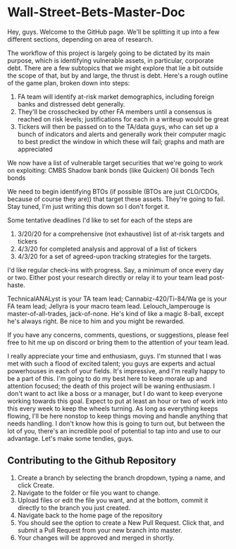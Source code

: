 

# Wall-Street-Bets-Master-Doc
Hey, guys. Welcome to the GitHub page. We'll be splitting it up into a few different sections, depending on area of research. 

The workflow of this project is largely going to be dictated by its main purpose, which is identifying vulnerable assets, in particular, corporate debt. There are a few subtopics that we might explore that lie a bit outside the scope of that, but by and large, the thrust is debt. Here's a rough outline of the game plan, broken down into steps:

1. FA team will identify at-risk market demographics, including foreign banks and distressed debt generally.
2. They'll be crosschecked by other FA members until a consensus is reached on risk levels; justifications for each in a writeup would be great
3. Tickers will then be passed on to the TA/data guys, who can set up a bunch of indicators and alerts and generally work their computer magic to best predict the window in which these will fail; graphs and math are appreciated

We now have a list of vulnerable target securities that we're going to work on exploiting:
CMBS
Shadow bank bonds (like Quicken)
Oil bonds
Tech bonds

We need to begin identifying BTOs (if possible (BTOs are just CLO/CDOs, because of course they are)) that target these assets. They're going to fail. Stay tuned, I'm just writing this down so I don't forget it.



Some tentative deadlines I'd like to set for each of the steps are

1. 3/20/20 for a comprehensive (not exhaustive) list of at-risk targets and tickers
2. 4/3/20 for completed analysis and approval of a list of tickers
3. 4/3/20 for a set of agreed-upon tracking strategies for the targets. 

I'd like regular check-ins with progress. Say, a minimum of once every day or two. Either post your research directly or relay it to your team lead post-haste.

TechnicalANALyst is your TA team lead; Cannabiz-420/Ti-84/Wa  ge is your FA team lead; Jellyra is your macro team lead. Lelouch_lamperouge is master-of-all-trades, jack-of-none. He's kind of like a magic 8-ball, except he's always right. Be nice to him and you might be rewarded.

If you have any concerns, comments, questions, or suggestions, please feel free to hit me up on discord or bring them to the attention of your team lead.

I really appreciate your time and enthusiasm, guys. I'm stunned that I was met with such a flood of excited talent; you guys are experts and actual powerhouses in each of your fields. It's impressive, and I'm really happy to be a part of this. I'm going to do my best here to keep morale up and attention focused; the death of this project will be waning enthusiasm. I don't want to act like a boss or a manager, but I do want to keep everyone working towards this goal. Expect to put at least an hour or two of work into this every week to keep the wheels turning. As long as everything keeps flowing, I'll be here nonstop to keep things moving and handle anything that needs handling. I don't know how this is going to turn out, but between the lot of you, there's an incredible pool of potential to tap into and use to our advantage. Let's make some tendies, guys.

## Contributing to the Github Repository

1. Create a branch by selecting the branch dropdown, typing a name, and click Create. 
2. Navigate to the folder or file you want to change. 
3. Upload files or edit the file you want, and at the bottom, commit it directly to the branch you just created. 
4. Navigate back to the home page of the repository
5. You should see the option to create a New Pull Request. Click that, and submit a Pull Request from your new branch into master. 
6. Your changes will be approved and merged in shortly. 

